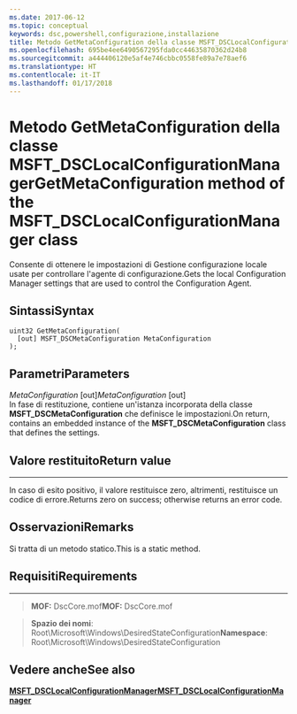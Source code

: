 ```yaml
---
ms.date: 2017-06-12
ms.topic: conceptual
keywords: dsc,powershell,configurazione,installazione
title: Metodo GetMetaConfiguration della classe MSFT_DSCLocalConfigurationManager
ms.openlocfilehash: 695be4ee6490567295fda0cc44635870362d24b8
ms.sourcegitcommit: a444406120e5af4e746cbbc0558fe89a7e78aef6
ms.translationtype: HT
ms.contentlocale: it-IT
ms.lasthandoff: 01/17/2018
---
```

# <a name="getmetaconfiguration-method-of-the-msftdsclocalconfigurationmanager-class"></a><span data-ttu-id="9db93-103">Metodo GetMetaConfiguration della classe MSFT_DSCLocalConfigurationManager</span><span class="sxs-lookup"><span data-stu-id="9db93-103">GetMetaConfiguration method of the MSFT_DSCLocalConfigurationManager class</span></span>

<span data-ttu-id="9db93-104">Consente di ottenere le impostazioni di Gestione configurazione locale usate per controllare l'agente di configurazione.</span><span class="sxs-lookup"><span data-stu-id="9db93-104">Gets the local Configuration Manager settings that are used to control the Configuration Agent.</span></span>

<a name="syntax"></a><span data-ttu-id="9db93-105">Sintassi</span><span class="sxs-lookup"><span data-stu-id="9db93-105">Syntax</span></span>
------

```mof
uint32 GetMetaConfiguration(
  [out] MSFT_DSCMetaConfiguration MetaConfiguration
);
```

<a name="parameters"></a><span data-ttu-id="9db93-106">Parametri</span><span class="sxs-lookup"><span data-stu-id="9db93-106">Parameters</span></span>
----------

<span data-ttu-id="9db93-107">*MetaConfiguration* \[out\]</span><span class="sxs-lookup"><span data-stu-id="9db93-107">*MetaConfiguration* \[out\]</span></span>  
<span data-ttu-id="9db93-108">In fase di restituzione, contiene un'istanza incorporata della classe **MSFT_DSCMetaConfiguration** che definisce le impostazioni.</span><span class="sxs-lookup"><span data-stu-id="9db93-108">On return, contains an embedded instance of the **MSFT_DSCMetaConfiguration** class that defines the settings.</span></span>

## <a name="return-value"></a><span data-ttu-id="9db93-109">Valore restituito</span><span class="sxs-lookup"><span data-stu-id="9db93-109">Return value</span></span>
------------

<span data-ttu-id="9db93-110">In caso di esito positivo, il valore restituisce zero, altrimenti, restituisce un codice di errore.</span><span class="sxs-lookup"><span data-stu-id="9db93-110">Returns zero on success; otherwise returns an error code.</span></span>

## <a name="remarks"></a><span data-ttu-id="9db93-111">Osservazioni</span><span class="sxs-lookup"><span data-stu-id="9db93-111">Remarks</span></span>

<span data-ttu-id="9db93-112">Si tratta di un metodo statico.</span><span class="sxs-lookup"><span data-stu-id="9db93-112">This is a static method.</span></span>

## <a name="requirements"></a><span data-ttu-id="9db93-113">Requisiti</span><span class="sxs-lookup"><span data-stu-id="9db93-113">Requirements</span></span>
------------
><span data-ttu-id="9db93-114">**MOF:** DscCore.mof</span><span class="sxs-lookup"><span data-stu-id="9db93-114">**MOF:** DscCore.mof</span></span>

><span data-ttu-id="9db93-115">**Spazio dei nomi**: Root\Microsoft\Windows\DesiredStateConfiguration</span><span class="sxs-lookup"><span data-stu-id="9db93-115">**Namespace**: Root\Microsoft\Windows\DesiredStateConfiguration</span></span>


## <a name="see-also"></a><span data-ttu-id="9db93-116">Vedere anche</span><span class="sxs-lookup"><span data-stu-id="9db93-116">See also</span></span>


[<span data-ttu-id="9db93-117">**MSFT_DSCLocalConfigurationManager**</span><span class="sxs-lookup"><span data-stu-id="9db93-117">**MSFT_DSCLocalConfigurationManager**</span></span>](msft-dsclocalconfigurationmanager.md)


 

 



